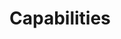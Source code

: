# Capabilities

<!-- What gaps / issues does the software need to address? -->
<!-- What requirements should the application fullfill? -->

<!-- How should the system function on a high-level? -->
  <!-- What is the architecture of this application? -->
  <!-- What do books recommend on how a good system architecture should look like? -->
  <!-- How should the application data be modeled? -->
  <!-- What qualitiy / security standards need to be set? -->
  <!-- How should the UI function? -->
  